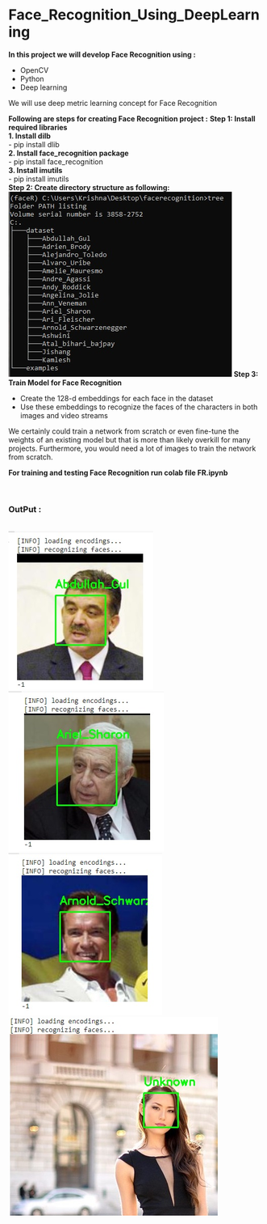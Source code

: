 # Face_Recognition_Using_DeepLearning
<b>In this project we will develop Face Recognition using :</b><br>
- OpenCV
- Python
- Deep learning
<p>We will use deep metric learning concept for Face Recognition</p>
<b>Following are steps for creating Face Recognition project :</b>
<b>Step 1: Install required libraries</b><br>
<b>1. Install dilb</b> <br>
 - pip install dlib<br>
<b>2. Install face_recognition package </b><br>
 - pip install face_recognition<br>
<b>3. Install imutils </b> <br>
 - pip install imutils<br>
<b>Step 2: Create directory structure as following:</b><br>
<img src="https://github.com/ashwinichavan5443/Face_Recognition_Using_DeepLearning/blob/master/dir_structure.jpg"></img>
<b>Step 3: Train Model for Face Recognition </b><br>
<ul>
  <li>Create the 128-d embeddings for each face in the dataset</li>
  <li>Use these embeddings to recognize the faces of the characters in both images and video streams</li>
</ul>  
<p>We certainly could train a network from scratch or even fine-tune the weights of an existing model but that is more than likely overkill for many projects. Furthermore, you would need a lot of images to train the network from scratch.</p>
<b><p>For training and testing Face Recognition run colab file FR.ipynb</p></b><br>
<b><h3>OutPut :</h3></b><br>
<img src="https://github.com/ashwinichavan5443/Face_Recognition_Using_DeepLearning/blob/master/FRresult.jpg"></img>
<img src="https://github.com/ashwinichavan5443/Face_Recognition_Using_DeepLearning/blob/master/FRresult2.jpg"></img>
<img src="https://github.com/ashwinichavan5443/Face_Recognition_Using_DeepLearning/blob/master/FRresult3.jpg"></img>
<img src="https://github.com/ashwinichavan5443/Face_Recognition_Using_DeepLearning/blob/master/FRresult4.jpg"></img>



